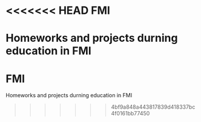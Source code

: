 <<<<<<< HEAD
FMI
===

Homeworks and projects durning education in FMI
=======
FMI
===

Homeworks and projects durning education in FMI
>>>>>>> 4bf9a848a443817839d418337bc4f0161bb77450
